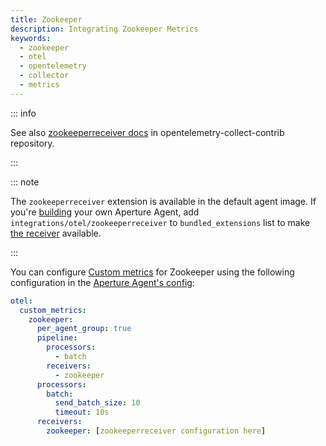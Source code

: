 ```yaml
---
title: Zookeeper
description: Integrating Zookeeper Metrics
keywords:
  - zookeeper
  - otel
  - opentelemetry
  - collector
  - metrics
---
```


::: info

See also [zookeeperreceiver docs][receiver] in opentelemetry-collect-contrib
repository.

:::

::: note

The `zookeeperreceiver` extension is available in the default agent image. If
you're [building][build] your own Aperture Agent, add
`integrations/otel/zookeeperreceiver` to `bundled_extensions` list to make [the
receiver][receiver] available.

:::

You can configure [Custom metrics][custom-metrics] for Zookeeper using the
following configuration in the [Aperture Agent's config][agent-config]:

```yaml
otel:
  custom_metrics:
    zookeeper:
      per_agent_group: true
      pipeline:
        processors:
          - batch
        receivers:
          - zookeeper
      processors:
        batch:
          send_batch_size: 10
          timeout: 10s
      receivers:
        zookeeper: [zookeeperreceiver configuration here]
```

[build]: /reference/aperturectl/build/agent/agent.md
[receiver]:
  https://github.com/open-telemetry/opentelemetry-collector-contrib/tree/main/receiver/zookeeperreceiver
[custom-metrics]: /reference/configuration/agent.md#custom-metrics-config
[agent-config]: /reference/configuration/agent.md#agent-o-t-e-l-config
